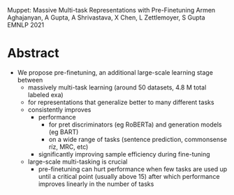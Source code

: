 Muppet: Massive Multi-task Representations with Pre-Finetuning
Armen Aghajanyan, A Gupta, A Shrivastava, X Chen, L Zettlemoyer, S Gupta
EMNLP 2021

# Abstract

* We propose pre-finetuning, an additional large-scale learning stage between
  * massively multi-task learning (around 50 datasets, 4.8 M total labeled exa)
  * for representations that generalize better to many different tasks
  * consistently improves
    * performance
      * for pret discriminators (eg RoBERTa) and generation models (eg BART)
      * on a wide range of tasks (sentence prediction, commonsense ríz, MRC, etc)
    * significantly improving sample efficiency during fine-tuning
  * large-scale multi-tasking is crucial
    * pre-finetuning can hurt performance when few tasks are used up until a
      critical point (usually above 15) after which
      performance improves linearly in the number of tasks
